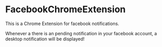 FacebookChromeExtension
=======================

This is a Chrome Extension for facebook notifications.

Whenever a there is an pending notification in your facebook account, a desktop notification will be displayed!